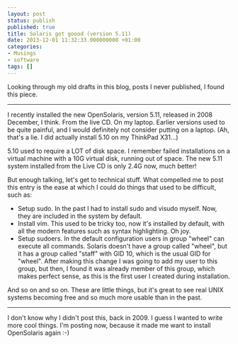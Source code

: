 ```yaml
---
layout: post
status: publish
published: true
title: Solaris got goood (version 5.11)
date: 2013-12-01 11:32:33.000000000 +01:00
categories:
- Musings
- software
tags: []
---
```

Looking through my old drafts in this blog, posts I never published, I found this piece.

---

I recently installed the new OpenSolaris, version 5.11, released in 2008 December, I think. From the live CD. On my laptop. Earlier versions used to be quite painful, and I would definitely not consider putting on a laptop. (Ah, that's a lie. I did actually install 5.10 on my ThinkPad X31...)

5.10 used to require a LOT of disk space. I remember failed installations on a virtual machine with a 10G virtual disk, running out of space. The new 5.11 system installed from the Live CD is only 2.4G now, much better!

But enough talking, let's get to technical stuff. What compelled me to post this entry is the ease at which I could do things that used to be difficult, such as:

- Setup sudo. In the past I had to install sudo and visudo myself. Now, they are included in the system by default.
- Install vim. This used to be tricky too, now it's installed by default, with all the modern features such as syntax highlighting. Oh joy.
- Setup sudoers. In the default configuration users in group "wheel" can execute all commands. Solaris doesn't have a group called "wheel", but it has a group called "staff" with GID 10, which is the usual GID for "wheel". After making this change I was going to add my user to this group, but then, I found it was already member of this group, which makes perfect sense, as this is the first user I created during installation.

And so on and so on. These are little things, but it's great to see real UNIX systems becoming free and so much more usable than in the past.

---

I don't know why I didn't post this, back in 2009. I guess I wanted to write more cool things. I'm posting now, because it made me want to install OpenSolaris again :-)
